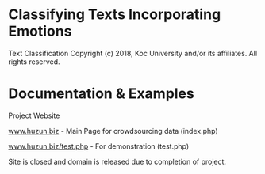 Classifying Texts Incorporating Emotions
====================================================

Text Classification
Copyright (c) 2018, Koc University and/or its affiliates. All rights reserved.

Documentation & Examples
========================

Project Website 

www.huzun.biz - Main Page for crowdsourcing data (index.php)

www.huzun.biz/test.php - For demonstration (test.php)

Site is closed and domain is released due to completion of project.

